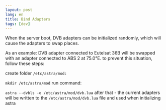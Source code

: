 ```yaml
---
layout: post
lang: en
title: Bind Adapters
tags: [dev]
---
```


When the server boot, DVB adapters can be initialized randomly, which will cause the adapters to swap places. 

<!-- more -->
As an example: DVB adapter connected to Eutelsat 36B will be swapped with an adapter connected to ABS 2 at 75.0°E. to prevent this situation, follow these steps:  

create folder `/etc/astra/mod:`

`mkdir /etc/astra/mod`
run command:

`astra --dvbls -o /etc/astra/mod/dvb.lua`
after that - the current adapters will be written to the `/etc/astra/mod/dvb.lua` file and used when initializing astra
